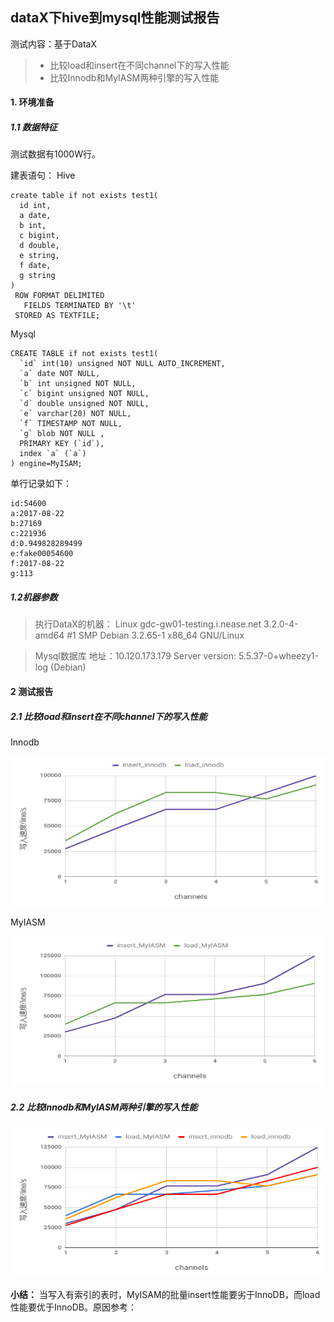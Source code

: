 ## dataX下hive到mysql性能测试报告
测试内容：基于DataX
>* 比较load和insert在不同channel下的写入性能 
>* 比较Innodb和MyIASM两种引擎的写入性能

#### 1. 环境准备
##### 1.1 数据特征
测试数据有1000W行。

建表语句：
Hive
```hive
create table if not exists test1(
  id int,
  a date,
  b int,
  c bigint,
  d double,
  e string,
  f date,
  g string
)
 ROW FORMAT DELIMITED
   FIELDS TERMINATED BY '\t'
 STORED AS TEXTFILE;

```
Mysql
```mysql
CREATE TABLE if not exists test1(  
  `id` int(10) unsigned NOT NULL AUTO_INCREMENT,  
  `a` date NOT NULL,  
  `b` int unsigned NOT NULL,  
  `c` bigint unsigned NOT NULL,  
  `d` double unsigned NOT NULL,  
  `e` varchar(20) NOT NULL,  
  `f` TIMESTAMP NOT NULL,
  `g` blob NOT NULL , 
  PRIMARY KEY (`id`),  
  index `a` (`a`)  
) engine=MyISAM;
```
单行记录如下：
```
id:54600	
a:2017-08-22	
b:27169	
c:221936	
d:0.949828289499	
e:fake00054600	
f:2017-08-22	
g:113

```
##### 1.2机器参数

> 执行DataX的机器：
Linux gdc-gw01-testing.i.nease.net 3.2.0-4-amd64 #1 SMP Debian 3.2.65-1 x86_64 GNU/Linux

> Mysql数据库
地址：10.120.173.179
Server version: 5.5.37-0+wheezy1-log (Debian)

#### 2 测试报告

##### 2.1 比较load和insert在不同channel下的写入性能 
Innodb
<div align=center><img width="640" height="240" src="https://raw.githubusercontent.com/dorami123/mysqlTest/master/hive2mysql/pic/hive2mysql_innodb.png"/></div>

MyIASM
<div align=center><img width="640" height="240" src="https://raw.githubusercontent.com/dorami123/mysqlTest/master/hive2mysql/pic/hive2mysql_myiasm.png"/></div>

##### 2.2 比较Innodb和MyIASM两种引擎的写入性能
<div align=center><img width="640" height="240" src="https://raw.githubusercontent.com/dorami123/mysqlTest/master/hive2mysql/pic/hive2mysql.png"/></div>


**小结：**
当写入有索引的表时，MyISAM的批量insert性能要劣于InnoDB，而load性能要优于InnoDB。原因参考：

